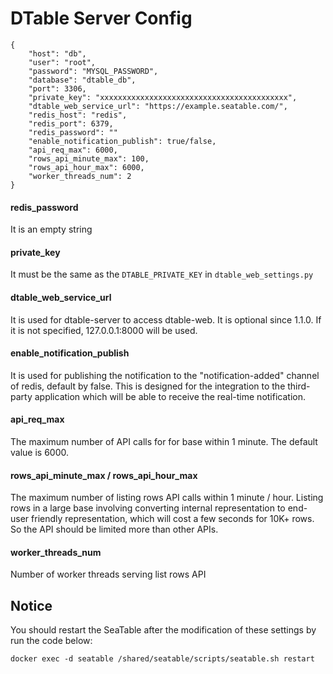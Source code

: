 # DTable Server Config

```
{
    "host": "db",
    "user": "root",
    "password": "MYSQL_PASSWORD",
    "database": "dtable_db",
    "port": 3306,
    "private_key": "xxxxxxxxxxxxxxxxxxxxxxxxxxxxxxxxxxxxxxxxxx",
    "dtable_web_service_url": "https://example.seatable.com/",
    "redis_host": "redis",
    "redis_port": 6379,
    "redis_password": ""
    "enable_notification_publish": true/false,
    "api_req_max": 6000,
    "rows_api_minute_max": 100,
    "rows_api_hour_max": 6000,
    "worker_threads_num": 2
}

```
#### redis_password

It is an empty string

#### private_key

It must be the same as the `DTABLE_PRIVATE_KEY` in `dtable_web_settings.py` 

#### dtable_web_service_url

It is used for dtable-server to access dtable-web. It is optional since 1.1.0. If it is not specified, 127.0.0.1:8000 will be used.

#### enable_notification_publish

It is used for publishing the notification to the "notification-added" channel of redis, default by false.  This is designed for the integration to the third-party application which will be able to receive the real-time notification.

#### api_req_max

The maximum number of API calls for for base within 1 minute. The default value is 6000.

#### rows_api_minute_max / rows_api_hour_max

The maximum number of listing rows API calls within 1 minute / hour. Listing rows in a large base involving converting internal representation to end-user friendly representation, which will cost a few seconds for 10K+ rows. So the API should be limited more than other APIs. 

#### worker_threads_num

Number of worker threads serving list rows API

## Notice

You should restart the SeaTable after the modification of these settings by run the code below:

```
docker exec -d seatable /shared/seatable/scripts/seatable.sh restart
```



